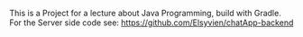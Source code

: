 This is a Project for a lecture about Java Programming, build with Gradle.
For the Server side code see: https://github.com/Elsyvien/chatApp-backend
